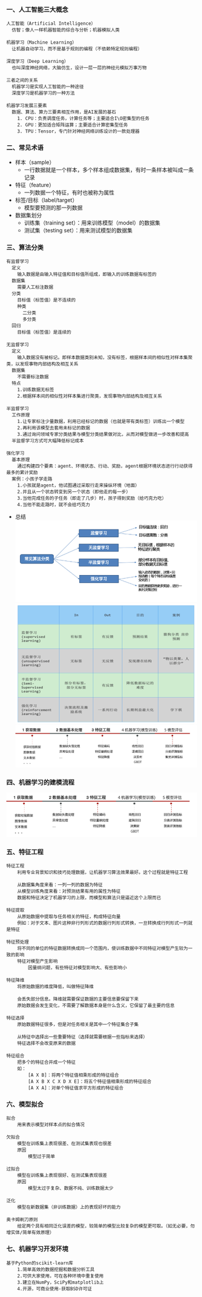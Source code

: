 ### 一、人工智能三大概念

```shell
人工智能（Artificial Intelligence）
  仿智；像人一样机器智能的综合与分析；机器模拟人类

机器学习（Machine Learning）
  让机器自动学习，而不是基于规则的编程（不依赖特定规则编程）
  
深度学习（Deep Learning）
  也叫深度神经网络，大脑仿生，设计一层一层的神经元模拟万事万物
  
三者之间的关系
  机器学习是实现人工智能的一种途径
  深度学习是机器学习的一种方法

机器学习发展三要素
  数据、算法、算力三要素相互作用，是AI发展的基石
    1. CPU：负责调度任务，计算任务等；主要适合I\O密集型的任务
    2. GPU：更加适合矩阵运算；主要适合计算密集型任务
    3. TPU：Tensor，专门针对神经网络训练设计的一款处理器
```

### 二、常见术语

- 样本（sample）
    - 一行数据就是一个样本，多个样本组成数据集，有时一条样本被叫成一条记录
- 特征（feature）
    - 一列数据一个特征，有时也被称为属性
- 标签/目标（label/target）
    - 模型要预测的那一列数据
- 数据集划分
    - 训练集（training set）：用来训练模型（model）的数据集
    - 测试集（testing set）：用来测试模型的数据集

### 三、算法分类

```shell
有监督学习
  定义
    输入数据是由输入特征值和目标值所组成，即输入的训练数据有标签的
  数据集
    需要人工标注数据
  分类
    目标值（标签值）是不连续的
    种类
      二分类
      多分类
  回归
    目标值（标签值）是连续的

无监督学习
  定义
    输入数据没有被标记。即样本数据类别未知，没有标签，根据样本间的相似性对样本集聚类，以发现事物内部结构及相互关系
  数据集
    不需要标注数据
  特点
    1.训练数据无标签
    2.根据样本间的相似性对样本集进行聚类，发现事物内部结构及相互关系

半监督学习
  工作原理
    1.让专家标注少量数据，利用已经标记的数据（也就是带有类标签）训练出一个模型
    2.再利用该模型去套用未标记的数据
    3.通过询问领域专家分类结果与模型分类结果做对比，从而对模型做进一步改善和提高
  半监督学习方式可大幅降低标记成本
  
强化学习
  基本原理
    通过构建四个要素：agent、环境状态、行动、奖励，agent根据环境状态进行行动获得最多的累计奖励
  案例：小孩子学走路
    1.小孩就是agent，他试图通过采取行走来操纵环境（地面）
    2.并且从一个状态转变到另一个状态（即他走的每一步）
    3.当他完成任务的子任务（即走了几步）时，孩子得到奖励（给巧克力吃）
    4.当他不能走路时，就不会给巧克力
```

- 总结
  ![202503062237](assets/202503062237.png)
  ![202503062238](assets/202503062238.png)
  ![202503062240](assets/202503062240.png)

### 四、机器学习的建模流程

![202503062240](assets/202503062240.png)

### 五、特征工程

```text
特征工程
    利用专业背景知识和技巧处理数据，让机器学习算法效果最好。这个过程就是特征工程
    
    从数据集角度来看：一列一列的数据为特征
    从模型训练角度来看：对预测结果有用的属性为特征
    数据和特征决定了机器学习的上限，而模型和算法只是逼近这个上限而已

特征提取
    从原始数据中提取与任务相关的特征，构成特征向量
    例如：对于文本、图片这种非行列形式的数据行列形式转换，一旦转换成行列形式一列就是特征
    
特征预处理
    将不同的单位的特征数据转换成同一个范围内，使训练数据中不同特征对模型产生较为一致的影响
    特征对模型产生影响
        因量纲问题，有些特征对模型影响大、有些影响小
        
特征降维
    将原始数据的维度降低，叫做特征降维
    
    会丢失部分信息。降维就需要保证数据的主要信息要保留下来
    原始数据会发生变化，不需要了解数据本身是什么含义，它保留了最主要的信息

特征选择
    原始数据特征很多，但是对任务相关是其中一个特征集合子集
    
    从特征中选择出一些重要特征（选择就需要根据一些指标来选择）
    特征选择不会改变原来的数据
    
特征组合
    把多个的特征合并成一个特征
    如：
        [A X B]：将两个特征值相乘形成的特征组合
        [A X B X C X D X E]：将五个特征值相乘形成的特征组合
        [A X A]：对单个特征值求平方形成的特征组合
```

### 六、模型拟合

```text
拟合
    用来表示模型对样本点的拟合情况

欠拟合
    模型在训练集上表现很差、在测试集表现也很差
    原因
        模型过于简单

过拟合
    模型在训练集上表现很好、在测试集表现很差
    原因
        模型太过于复杂、数据不纯、训练数据太少

泛化
    模型在新数据集（非训练数据）上的表现好坏的能力

奥卡姆剃刀原则
    给定两个具有相同泛化误差的模型，较简单的模型比较复杂的模型更可取。（如无必要，勿增实体/简单有效原理）
```

### 七、机器学习开发环境

```text
基于Python的scikit-learn库
    1.简单高效的数据挖掘和数据分析工具
    2.可供大家使用，可在各种环境中重复使用
    3.建立在NumPy，SciPy和matplotlib上
    4.开源，可商业使用-获取BSD许可证
```